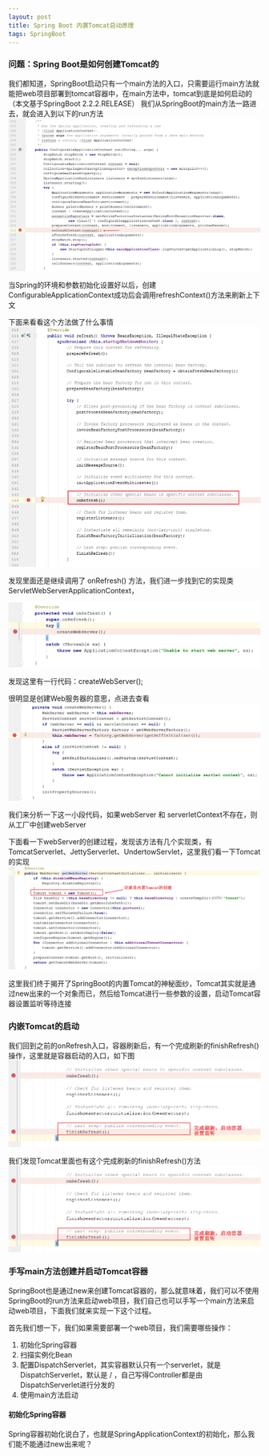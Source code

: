 ```yaml
---
layout: post
title: Spring Boot 内置Tomcat启动原理
tags: SpringBoot  
---
```


### 问题：Spring Boot是如何创建Tomcat的
我们都知道，SpringBoot启动只有一个main方法的入口，只需要运行main方法就能把web项目部署到tomcat容器中，在main方法中，tomcat到底是如何启动的（本文基于SpringBoot 2.2.2.RELEASE）
我们从SpringBoot的main方法一路进去，就会进入到以下的run方法
![](/images/posts/myBlog/2019-12-23-Spring-Boot-Tomcat-01.png)

当Spring的环境和参数初始化设置好以后，创建ConfigurableApplicationContext成功后会调用refreshContext()方法来刷新上下文

下面来看看这个方法做了什么事情
![](/images/posts/myBlog/2019-12-23-Spring-Boot-Tomcat-02.png)

发现里面还是继续调用了 onRefresh() 方法，我们进一步找到它的实现类 ServletWebServerApplicationContext，

![](/images/posts/myBlog/2019-12-23-Spring-Boot-Tomcat-03.png)

发现这里有一行代码：createWebServer(); 

很明显是创建Web服务器的意思，点进去查看
![](/images/posts/myBlog/2019-12-23-Spring-Boot-Tomcat-04.png)

我们来分析一下这一小段代码，如果webServer 和 serverletContext不存在，则从工厂中创建webServer

下面看一下webServer的创建过程，发现该方法有几个实现类，有TomcatServerlet、JettyServerlet、UndertowServlet，这里我们看一下Tomcat的实现
![](/images/posts/myBlog/2019-12-23-Spring-Boot-Tomcat-05.png)

这里我们终于揭开了SpringBoot的内置Tomcat的神秘面纱，Tomcat其实就是通过new出来的一个对象而已，然后给Tomcat进行一些参数的设置，启动Tomcat容器设置监听等待连接


### 内嵌Tomcat的启动
我们回到之前的onRefresh入口，容器刷新后，有一个完成刷新的finishRefresh()操作，这里就是容器启动的入口，如下图
![](/images/posts/myBlog/2019-12-23-Spring-Boot-Tomcat-06.png)

我们发现Tomcat里面也有这个完成刷新的finishRefresh()方法
![](/images/posts/myBlog/2019-12-23-Spring-Boot-Tomcat-06.png)


### 手写main方法创建并启动Tomcat容器
SpringBoot也是通过new来创建Tomcat容器的，那么就意味着，我们可以不使用SpringBoot的run方法来启动web项目，我们自己也可以手写一个main方法来启动web项目，下面我们就来实现一下这个过程。

首先我们想一下，我们如果需要部署一个web项目，我们需要哪些操作：
1. 初始化Spring容器
2. 扫描实例化Bean
3. 配置DispatchServerlet，其实容器默认只有一个serverlet，就是DispatchServerlet，默认是 / ，自己写得Controller都是由DispatchServerlet进行分发的
4. 使用main方法启动

#### 初始化Spring容器
Spring容器初始化说白了，也就是SpringApplicationContext的初始化，那么我们能不能通过new出来呢？


 



